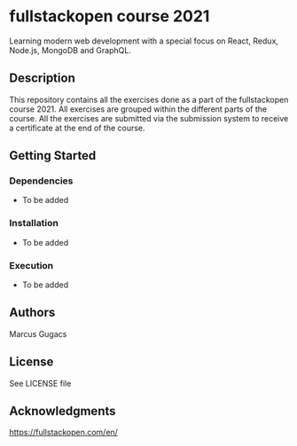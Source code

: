 # fullstackopen course 2021
Learning modern web development with a special focus on React, Redux, Node.js, MongoDB and GraphQL. 

## Description
This repository contains all the exercises done as a part of the fullstackopen course 2021.
All exercises are grouped within the different parts of the course.
All the exercises are submitted via the submission system to receive a certificate at the end of the course.

## Getting Started
### Dependencies
* To be added

### Installation
* To be added

### Execution
* To be added


## Authors
Marcus Gugacs

## License
See LICENSE file

## Acknowledgments
https://fullstackopen.com/en/